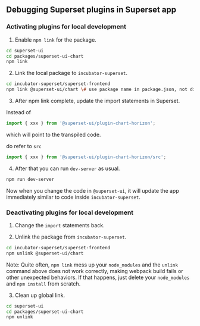 ## Debugging Superset plugins in Superset app

### Activating plugins for local development

1. Enable `npm link` for the package.

```sh
cd superset-ui
cd packages/superset-ui-chart
npm link
```

2. Link the local package to `incubator-superset`.

```sh
cd incubator-superset/superset-frontend
npm link @superset-ui/chart \# use package name in package.json, not directory name
```

3. After npm link complete, update the import statements in Superset.

Instead of

```js
import { xxx } from '@superset-ui/plugin-chart-horizon';
```

which will point to the transpiled code.

do refer to `src`

```js
import { xxx } from '@superset-ui/plugin-chart-horizon/src';
```

4. After that you can run `dev-server` as usual.

```sh
npm run dev-server
```

Now when you change the code in `@superset-ui`, it will update the app immediately similar to code
inside `incubator-superset`.

### Deactivating plugins for local development

1. Change the `import` statements back.

2. Unlink the package from `incubator-superset`.

```sh
cd incubator-superset/superset-frontend
npm unlink @superset-ui/chart
```

Note: Quite often, `npm link` mess up your `node_modules` and the `unlink` command above does not
work correctly, making webpack build fails or other unexpected behaviors. If that happens, just
delete your `node_modules` and `npm install` from scratch.

3. Clean up global link.

```sh
cd superset-ui
cd packages/superset-ui-chart
npm unlink
```
